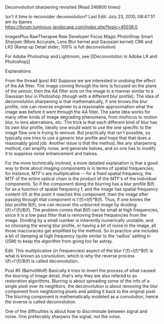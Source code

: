 Deconvolution sharpening revisited  (Read 248800 times)

Isn't it time to reconsider deconvolution? 
Last Edit: July 23, 2010, 08:47:51 am by bjanes  
https://forum.luminous-landscape.com/index.php?topic=45038.0

ImagesPlus
RawTherapee
Raw Developer
Focus Magic
PhotoShop Smart Sharpen (More Accurate, Lens Blur kernel and Gaussian kernel)
CR6 and LR3 (Ramp up Detail slider; 100% is full deconvolution)

For Adobe Photoshop and Lightroom, see [[Deconvolution in Adobe LR and Photoshop]]

Explanations



From the thread (post #4)
Suppose we are interested in undoing the effect of the AA filter.  The image coming through the lens is focused on the plane of the sensor, then the AA filter acts on the image in a manner similar to a Gaussian blur in Photoshop (though with a different blur profile).  The idea of deconvolution sharpening is that mathematically, if one knows the blur profile, one can reverse engineer to a reasonable approximation what the image was before it went through the AA filter.  The same idea works for many other kinds of image degrading phenomena, from misfocus to motion blur, to lens aberrations, etc.  The trick is that each different kind of blur has its own blur profile, ideally one would want to use the one specific to the image flaw one is trying to remove.  But practically that isn't possible, so typically one tries to use a generic blur profile and hope that that does a reasonably good job.  Another issue is that the method, like any sharpening method, can amplify noise, and generate haloes, and so one has to modify it to suppress noise enhancement and haloes.

For the more technically inclined, a more detailed explanation is that a good way to think about imaging components is in terms of spatial frequencies; for instance, MTF's are multiplicative -- for a fixed spatial frequency, the MTF of the entire optical chain is the product of the MTF's of the individual components.  So if the component doing the blurring has a blur profile B(f) for as a function of spatial frequency f, and the image has spatial frequency content I(f) at the point it reaches this component, then the image after passing through that component is I'(f)=I(f)*B(f).  Thus, if one knows the blur profile B(f), one can recover the unblurred image by dividing: I(f)=I'(f)/B(f).  The problem comes that B(f) can be small at high frequencies, since it is a low pass filter that is removing these frequencies from the image.  Dividing by a small number is inherently numerically unstable, and so choosing the wrong blur profile, or having a bit of noise in the image, all those inaccuracies get amplified by the method.  So in practice one includes a bit of damping at high frequency (quite similar to the 'radius' setting in USM) to keep the algorithm from going too far astray.

Edit: This multiplicative (in frequencies) aspect of the blur I'(f)=I(f)*B(f) is what is known as convolution, which is why the reverse process I(f)=I'(f)/B(f) is called deconvolution. 

Post #5 (BartvdWolf)
Basically it tries to invert the process of what caused the blurring of image detail, that's why they are also refered to as restoration algorithms. Blurring is about spreading some of the info of a single pixel over its neighbors, the deconvolution is about removing the blur component from neighboring pixels and adding it back to the original pixel. The blurring component is mathematically modeled as a convolution, hence the inverse is called deconvolution.

One of the difficulties is about how to discriminate between signal and noise. One preferrably sharpens the signal, not the noise.